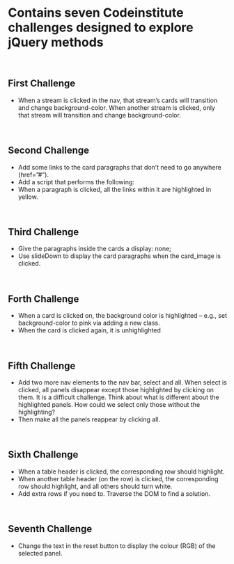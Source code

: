 # Contains seven Codeinstitute challenges designed to explore jQuery methods

<br>

## First Challenge

- When a stream is clicked in the nav, that stream’s cards will transition and change background-color. When another stream is clicked, only that stream will transition and change background-color.

<br>

## Second Challenge

- Add some links to the card paragraphs that don’t need to go anywhere (href=”#”).
- Add a script that performs the following:
- When a paragraph is clicked, all the links within it are highlighted in yellow.

<br>

## Third Challenge

- Give the paragraphs inside the cards a display: none;
- Use slideDown to display the card paragraphs when the card_image is clicked.

<br>

## Forth Challenge

- When a card is clicked on, the background color is highlighted – e.g., set background-color to pink via adding a new class.
- When the card is clicked again, it is unhighlighted

<br>

## Fifth Challenge

- Add two more nav elements to the nav bar, select and all. When select is clicked, all panels disappear except those highlighted by clicking on them. It is a difficult challenge. Think about what is different about the highlighted panels. How could we select only those without the highlighting?
- Then make all the panels reappear by clicking all.

<br>

## Sixth Challenge

- When a table header is clicked, the corresponding row should highlight. 
- When another table header (on the row) is clicked, the corresponding row should highlight, and all others should turn white.
- Add extra rows if you need to. Traverse the DOM to find a solution.

<br>

## Seventh Challenge

- Change the text in the reset button to display the colour (RGB) of the selected panel.